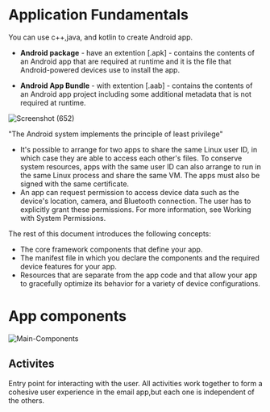 # Application Fundamentals 

You can use c++,java, and kotlin to create Android app.
- **Android package** 
        - have an extention [.apk]
        - contains the contents of an Android app that are required at runtime and it is the file that Android-powered devices use to install the app.

-  **Android App Bundle**
        - with extention [.aab]
        - contains the contents of an Android app project including some additional metadata that is not required at runtime.

![Screenshot (652)](https://user-images.githubusercontent.com/97829483/165721220-479ed3c7-ca37-4ca3-8c88-3d94c0ce8791.png)


"The Android system implements the principle of least privilege"
 - It's possible to arrange for two apps to share the same Linux user ID, in which case they are able to access each other's files. To conserve system resources, apps with the same user ID can also arrange to run in the same Linux process and share the same VM. The apps must also be signed with the same certificate.
 - An app can request permission to access device data such as the device's location, camera, and Bluetooth connection. The user has to explicitly grant these permissions. For more information, see Working with System Permissions.

The rest of this document introduces the following concepts:

 - The core framework components that define your app.
 - The manifest file in which you declare the components and the required device features for your app.
 - Resources that are separate from the app code and that allow your app to gracefully optimize its behavior for a variety of device configurations.

# App components

![Main-Components](https://user-images.githubusercontent.com/97829483/165721494-fe1bbaa6-7962-4ec4-bf2e-c414b4ce38fe.jpg)
 ## Activites
 Entry point for interacting with the user.
 All  activities work together to form a cohesive user experience in the email app,but each one is independent of the others.
